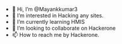 - 👋 Hi, I’m @Mayankkumar3
- 👀 I’m interested in Hacking any sites.
- 🌱 I’m currently learning HMIS
- 💞️ I’m looking to collaborate on Hackerone
- 📫 How to reach me by Hackerone.

<!---
Mayankkumar3/Mayankkumar3 is a ✨ special ✨ repository because its `README.md` (this file) appears on your GitHub profile.
You can click the Preview link to take a look at your changes.
--->
